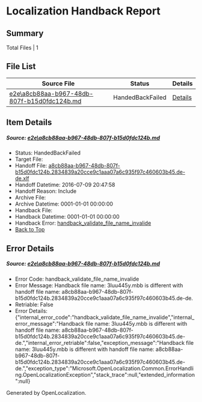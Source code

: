 # <a name='report-top'></a> Localization Handback Report

## Summary
 Total Files | 1

## File List
 Source File | Status | Details 
 ----------- | ------ | ------- 
 [e2e\a8cb88aa-b967-48db-807f-b15d0fdc124b.md](https://github.com/OpenLocalizationTestOrg/oltest/blob/fb2986de825ba4da1f704df4a42f2967a03cdf79/e2e/a8cb88aa-b967-48db-807f-b15d0fdc124b.md) | HandedBackFailed | [Details](#698fcd9f906285872cf4fb1565330f1aa344b7fa2)

## Item Details
##### <a name='698fcd9f906285872cf4fb1565330f1aa344b7fa2'></a> Source: [e2e\a8cb88aa-b967-48db-807f-b15d0fdc124b.md](https://github.com/OpenLocalizationTestOrg/oltest/blob/fb2986de825ba4da1f704df4a42f2967a03cdf79/e2e/a8cb88aa-b967-48db-807f-b15d0fdc124b.md)
* Status: HandedBackFailed
* Target File: 
* Handoff File: [a8cb88aa-b967-48db-807f-b15d0fdc124b.2834839a20cce9c1aaa07a6c935f97c460603b45.de-de.xlf](https://github.com/OpenLocalizationTestOrg/olhandoff-e2e/blob/67dfb1ed1716e0c129dce66ef09039878225b4f3/ol-handoff/OpenLocalizationTestOrg/oltest-dede-fly/ci/ht/a8cb88aa-b967-48db-807f-b15d0fdc124b.2834839a20cce9c1aaa07a6c935f97c460603b45.de-de.xlf)
* Handoff Datetime: 2016-07-09 20:47:58
* Handoff Reason: Include
* Archive File: 
* Archive Datetime: 0001-01-01 00:00:00
* Handback File: 
* Handback Datetime: 0001-01-01 00:00:00
* Handback Error: [handback_validate_file_name_invalide](#698fcd9f906285872cf4fb1565330f1aa344b7fa2handback_validate_file_name_invalide)
* [Back to Top](#report-top)


## Error Details
##### <a name='698fcd9f906285872cf4fb1565330f1aa344b7fa2handback_validate_file_name_invalide'></a> Source: [e2e\a8cb88aa-b967-48db-807f-b15d0fdc124b.md](#698fcd9f906285872cf4fb1565330f1aa344b7fa2)
* Error Code: handback_validate_file_name_invalide
* Error Message: Handback file name: 3luu445y.mbb is different with handoff file name: a8cb88aa-b967-48db-807f-b15d0fdc124b.2834839a20cce9c1aaa07a6c935f97c460603b45.de-de.
* Retriable: False
* Error Details: {"internal_error_code":"handback_validate_file_name_invalide","internal_error_message":"Handback file name: 3luu445y.mbb is different with handoff file name: a8cb88aa-b967-48db-807f-b15d0fdc124b.2834839a20cce9c1aaa07a6c935f97c460603b45.de-de.","internal_error_retriable":false,"exception_message":"Handback file name: 3luu445y.mbb is different with handoff file name: a8cb88aa-b967-48db-807f-b15d0fdc124b.2834839a20cce9c1aaa07a6c935f97c460603b45.de-de.","exception_type":"Microsoft.OpenLocalization.Common.ErrorHandling.OpenLocalizationException","stack_trace":null,"extended_information":null}


Generated by OpenLocalization.
